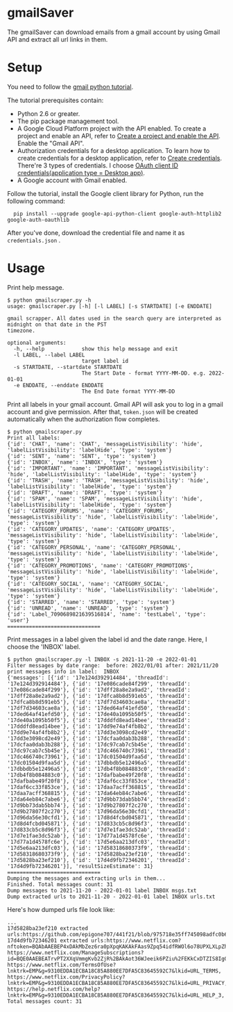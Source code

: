 # gmailSaver

The gmailSaver can download emails from a gmail account by using Gmail API and extract all url links in them.

# Setup
You need to follow the [gmail python tutorial](https://developers.google.com/gmail/api/quickstart/python).

The tutorial prerequisites contain:
- Python 2.6 or greater.
- The pip package management tool.
- A Google Cloud Platform project with the API enabled. To create a project and enable an API, refer to [Create a project and enable the API](https://developers.google.com/workspace/guides/create-project). Enable the "Gmail API".
- Authorization credentials for a desktop application. To learn how to create credentials for a desktop application, refer to [Create credentials](https://developers.google.com/workspace/guides/create-credentials). There're 3 types of credentials. I choose [OAuth client ID credentials(application type = Desktop app)](https://developers.google.com/workspace/guides/create-credentials#oauth-client-id).
- A Google account with Gmail enabled.

Follow the tutorial, install the Google client library for Python, run the following command:
```
  pip install --upgrade google-api-python-client google-auth-httplib2 google-auth-oauthlib
```
After you've done, download the credential file and name it as `credentials.json` . 


# Usage

Print help message.
```
$ python gmailscraper.py -h
usage: gmailscraper.py [-h] [-l LABEL] [-s STARTDATE] [-e ENDDATE]

gmail scrapper. All dates used in the search query are interpreted as midnight on that date in the PST
timezone.

optional arguments:
  -h, --help            show this help message and exit
  -l LABEL, --label LABEL
                        target label id
  -s STARTDATE, --startdate STARTDATE
                        The Start Date - format YYYY-MM-DD. e.g. 2022-01-01
  -e ENDDATE, --enddate ENDDATE
                        The End Date format YYYY-MM-DD
```

Print all labels in your gmail account. Gmail API will ask you to log in a gmail account and give permission. After that, `token.json` will be created automatically when the authorization flow completes.

```
$ python gmailscraper.py
Print all labels:
{'id': 'CHAT', 'name': 'CHAT', 'messageListVisibility': 'hide', 'labelListVisibility': 'labelHide', 'type': 'system'}
{'id': 'SENT', 'name': 'SENT', 'type': 'system'}
{'id': 'INBOX', 'name': 'INBOX', 'type': 'system'}
{'id': 'IMPORTANT', 'name': 'IMPORTANT', 'messageListVisibility': 'hide', 'labelListVisibility': 'labelHide', 'type': 'system'}
{'id': 'TRASH', 'name': 'TRASH', 'messageListVisibility': 'hide', 'labelListVisibility': 'labelHide', 'type': 'system'}
{'id': 'DRAFT', 'name': 'DRAFT', 'type': 'system'}
{'id': 'SPAM', 'name': 'SPAM', 'messageListVisibility': 'hide', 'labelListVisibility': 'labelHide', 'type': 'system'}
{'id': 'CATEGORY_FORUMS', 'name': 'CATEGORY_FORUMS', 'messageListVisibility': 'hide', 'labelListVisibility': 'labelHide', 'type': 'system'}
{'id': 'CATEGORY_UPDATES', 'name': 'CATEGORY_UPDATES', 'messageListVisibility': 'hide', 'labelListVisibility': 'labelHide', 'type': 'system'}
{'id': 'CATEGORY_PERSONAL', 'name': 'CATEGORY_PERSONAL', 'messageListVisibility': 'hide', 'labelListVisibility': 'labelHide', 'type': 'system'}
{'id': 'CATEGORY_PROMOTIONS', 'name': 'CATEGORY_PROMOTIONS', 'messageListVisibility': 'hide', 'labelListVisibility': 'labelHide', 'type': 'system'}
{'id': 'CATEGORY_SOCIAL', 'name': 'CATEGORY_SOCIAL', 'messageListVisibility': 'hide', 'labelListVisibility': 'labelHide', 'type': 'system'}
{'id': 'STARRED', 'name': 'STARRED', 'type': 'system'}
{'id': 'UNREAD', 'name': 'UNREAD', 'type': 'system'}
{'id': 'Label_7090689821639516814', 'name': 'testLabel', 'type': 'user'}
==============================
```

Print messages in a label given the label id and the date range. Here, I choose the 'INBOX' label.
```
$ python gmailscraper.py -l INBOX -s 2021-11-20 -e 2022-01-01
Filter messages by date range:  before: 2022/01/01 after: 2021/11/20
print messages info in label:  INBOX
{'messages': [{'id': '17e124d392914484', 'threadId': '17e124d392914484'}, {'id': '17e086cade84f299', 'threadId': '17e086cade84f299'}, {'id': '17dff28a8e2a9ad2', 'threadId': '17dff28a8e2a9ad2'}, {'id': '17dfca8b8d591eb5', 'threadId': '17dfca8b8d591eb5'}, {'id': '17df7d34603cae8a', 'threadId': '17df7d34603cae8a'}, {'id': '17ded64af41efd50', 'threadId': '17ded64af41efd50'}, {'id': '17de40a1095b50f5', 'threadId': '17de40a1095b50f5'}, {'id': '17dddfd8ead14bee', 'threadId': '17dddfd8ead14bee'}, {'id': '17dd9e74af4fb8b2', 'threadId': '17dd9e74af4fb8b2'}, {'id': '17dd3e3098cd2e49', 'threadId': '17dd3e3098cd2e49'}, {'id': '17dcfaa0dab3b288', 'threadId': '17dcfaa0dab3b288'}, {'id': '17dc97cab7c5b45e', 'threadId': '17dc97cab7c5b45e'}, {'id': '17dc466740c73961', 'threadId': '17dc466740c73961'}, {'id': '17dc01504d9faa5d', 'threadId': '17dc01504d9faa5d'}, {'id': '17dbbdb5e12496a5', 'threadId': '17dbbdb5e12496a5'}, {'id': '17db4f8b084883c0', 'threadId': '17db4f8b084883c0'}, {'id': '17dafbabe49f20f8', 'threadId': '17dafbabe49f20f8'}, {'id': '17daf6cc33f853ce', 'threadId': '17daf6cc33f853ce'}, {'id': '17daa7acff368815', 'threadId': '17daa7acff368815'}, {'id': '17da64eb84c7abe6', 'threadId': '17da64eb84c7abe6'}, {'id': '17d9bb73dab5bb74', 'threadId': '17d9bb73dab5bb74'}, {'id': '17d9b27807f2c270', 'threadId': '17d9b27807f2c270'}, {'id': '17d96da56e30cfd1', 'threadId': '17d96da56e30cfd1'}, {'id': '17d8d4fcbd045871', 'threadId': '17d8d4fcbd045871'}, {'id': '17d833cb5c8d96f3', 'threadId': '17d833cb5c8d96f3'}, {'id': '17d7e1fae3dc52ab', 'threadId': '17d7e1fae3dc52ab'}, {'id': '17d77a1d4578fc6e', 'threadId': '17d77a1d4578fc6e'}, {'id': '17d5e6aa213dfc03', 'threadId': '17d5e6aa213dfc03'}, {'id': '17d58318680373f9', 'threadId': '17d58318680373f9'}, {'id': '17d5828ba23ef210', 'threadId': '17d5828ba23ef210'}, {'id': '17d4d9fb72346201', 'threadId': '17d4d9fb72346201'}], 'resultSizeEstimate': 31}
==============================
Dumping the messages and extracting urls in them...
Finished. Total messages count: 31
Dump messages to 2021-11-20 - 2022-01-01 label INBOX msgs.txt
Dump extracted urls to 2021-11-20 - 2022-01-01 label INBOX urls.txt
```

Here's how dumped urls file look like:
```
...
17d5828ba23ef210 extracted urls:https://github.com/epigone707/441f21/blob/975718e35ff745098adfc0b67e861aab29a1e49e/lab2/kotlinChatter/app/src/debug/res/values/google_maps_api.xml, 
17d4d9fb72346201 extracted urls:https://www.netflix.com?nftoken=BQAbAAEBEP4xDAkMbZez6ra0pXpqKAKAkFAas9Zpq54idfRWOl6o78UPXLXLpZhDuT0lV01m2l5OVmrYJaaNvy3K6YThc1Yvtws1zcO%2BofOUm5OpGoBDQ426j5urlspzLEhchPogDTdIHxE27%2FJpuD9KDSafteBSnXChc7Czdp9OPI58N6MqPA5jApm69g3WWtk%2F93bIj8ylVauf1aK4XLqFYVY3S7AbEg%3D%3D&lnktrk=EMP&g=9310EDDA1ECBA18C85A880EE7DFA5C83645592C7&lkid=URL_SIGNUP_CTA, https://www.netflix.com/ManageSubscriptions?id=BQE0AAEBEATrvPT2XXqVmmgKvb2ZjR%2BAkAot36WJeeik6PZiu%2FEKkCxDTZIS8Ig0OJnYXmxjjf%2B356p561lmy9SG3xYRAJNNK4zsm9c1OVH%2FiknucM%2B9CXr0crdMMfxnSfnKSV3XF1Crfn%2FdgZ19Tr4SbwzsDXhzLVeIujiQx0hZx3yDFyr4RnhVeouuSD2%2FXIlxglFBkIT3dISpPYLkGpJ13Sj6vBojNA%3D%3D&g=9310EDDA1ECBA18C85A880EE7DFA5C83645592C7&mid=49539558&nonm=true&lkid=URL_UNSUB&lnktrk=EMP, https://www.netflix.com/TermsOfUse?lnktrk=EMP&g=9310EDDA1ECBA18C85A880EE7DFA5C83645592C7&lkid=URL_TERMS, https://www.netflix.com/PrivacyPolicy?lnktrk=EMP&g=9310EDDA1ECBA18C85A880EE7DFA5C83645592C7&lkid=URL_PRIVACY, https://help.netflix.com/help?lnktrk=EMP&g=9310EDDA1ECBA18C85A880EE7DFA5C83645592C7&lkid=URL_HELP_3, 
Total messages count: 31
```

